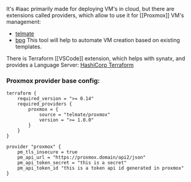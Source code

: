 It's #iaac primarily made for deploying VM's in cloud, but there are extensions called providers, which allow to use it for [[Proxmox]] VM's management:
* [telmate](https://github.com/Telmate/terraform-provider-proxmox)
* [bpg](https://github.com/bpg/terraform-provider-proxmox)
This tool will help to automate VM creation based on existing templates.

There is Terraform [[VSCode]] extension, which helps with synatx, and provides a Language Server: [HashiCorp Terraform](https://marketplace.visualstudio.com/items?itemName=HashiCorp.terraform)


### Proxmox provider base config:

```
terraform {
	required_version = ">= 0.14"
	required_providers {
		proxmox = {
			source = "telmate/proxmox"
			version = ">= 1.0.0"
		}
	}
}
	
provider "proxmox" {
	pm_tls_insecure = true
	pm_api_url = "https://proxmox.domain/api2/json"
	pm_api_token_secret = "this is a secret"
	pm_api_token_id "this is a token api id generated in proxmox"
}
```


